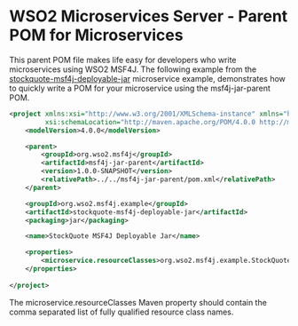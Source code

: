 # WSO2 Microservices Server - Parent POM for Microservices

This parent POM file makes life easy for developers who write microservices using WSO2 MSF4J. The following example
from the [stockquote-msf4j-deployable-jar](../samples/stockquote-msf4j-deployable-jar) microservice example, demonstrates how to quickly write a POM for your microservice using the
msf4j-jar-parent POM.

```xml
<project xmlns:xsi="http://www.w3.org/2001/XMLSchema-instance" xmlns="http://maven.apache.org/POM/4.0.0"
         xsi:schemaLocation="http://maven.apache.org/POM/4.0.0 http://maven.apache.org/maven-v4_0_0.xsd">
    <modelVersion>4.0.0</modelVersion>

    <parent>
        <groupId>org.wso2.msf4j</groupId>
        <artifactId>msf4j-jar-parent</artifactId>
        <version>1.0.0-SNAPSHOT</version>
        <relativePath>../../msf4j-jar-parent/pom.xml</relativePath>
    </parent>

    <groupId>org.wso2.msf4j.example</groupId>
    <artifactId>stockquote-msf4j-deployable-jar</artifactId>
    <packaging>jar</packaging>

    <name>StockQuote MSF4J Deployable Jar</name>

    <properties>
        <microservice.resourceClasses>org.wso2.msf4j.example.StockQuoteService</microservice.resourceClasses>
    </properties>
    
</project>
```

The microservice.resourceClasses Maven property should contain the comma separated list of fully qualified resource class names.
